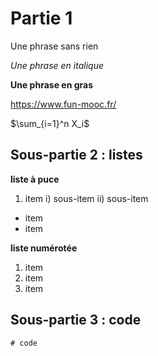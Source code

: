 # Partie 1 

Une phrase sans rien

*Une phrase en italique*

**Une phrase en gras**

<https://www.fun-mooc.fr/>

$\sum_{i=1}^n X_i$

## Sous-partie 2 : listes

**liste à puce**

1. item
 i) sous-item
 ii) sous-item
- item
- item

**liste numérotée**

1. item
2. item
3. item

## Sous-partie 3 : code

```
# code
```